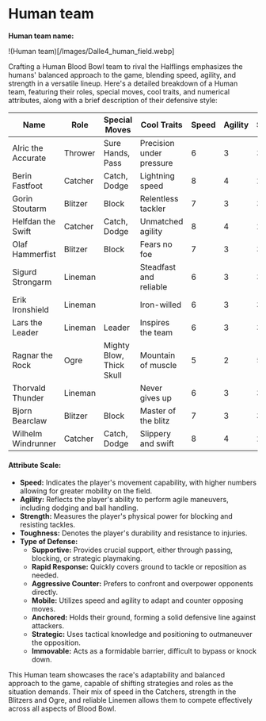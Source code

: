 # Human team

**Human team name:**

!(Human team)\[/Images/Dalle4\_human\_field.webp]

Crafting a Human Blood Bowl team to rival the Halflings emphasizes the humans' balanced approach to the game, blending speed, agility, and strength in a versatile lineup. Here's a detailed breakdown of a Human team, featuring their roles, special moves, cool traits, and numerical attributes, along with a brief description of their defensive style:

<table><thead><tr><th width="146">Name</th><th>Role</th><th>Special Moves</th><th width="114">Cool Traits</th><th>Speed</th><th>Agility</th><th>Strength</th><th>Toughness</th><th>Type of Defense</th></tr></thead><tbody><tr><td>Alric the Accurate</td><td>Thrower</td><td>Sure Hands, Pass</td><td>Precision under pressure</td><td>6</td><td>3</td><td>3</td><td>8</td><td>Supportive</td></tr><tr><td>Berin Fastfoot</td><td>Catcher</td><td>Catch, Dodge</td><td>Lightning speed</td><td>8</td><td>4</td><td>2</td><td>7</td><td>Rapid Response</td></tr><tr><td>Gorin Stoutarm</td><td>Blitzer</td><td>Block</td><td>Relentless tackler</td><td>7</td><td>3</td><td>3</td><td>8</td><td>Aggressive Counter</td></tr><tr><td>Helfdan the Swift</td><td>Catcher</td><td>Catch, Dodge</td><td>Unmatched agility</td><td>8</td><td>4</td><td>2</td><td>7</td><td>Mobile</td></tr><tr><td>Olaf Hammerfist</td><td>Blitzer</td><td>Block</td><td>Fears no foe</td><td>7</td><td>3</td><td>3</td><td>8</td><td>Aggressive Counter</td></tr><tr><td>Sigurd Strongarm</td><td>Lineman</td><td></td><td>Steadfast and reliable</td><td>6</td><td>3</td><td>3</td><td>8</td><td>Anchored</td></tr><tr><td>Erik Ironshield</td><td>Lineman</td><td></td><td>Iron-willed</td><td>6</td><td>3</td><td>3</td><td>8</td><td>Anchored</td></tr><tr><td>Lars the Leader</td><td>Lineman</td><td>Leader</td><td>Inspires the team</td><td>6</td><td>3</td><td>3</td><td>8</td><td>Strategic</td></tr><tr><td>Ragnar the Rock</td><td>Ogre</td><td>Mighty Blow, Thick Skull</td><td>Mountain of muscle</td><td>5</td><td>2</td><td>5</td><td>9</td><td>Immovable</td></tr><tr><td>Thorvald Thunder</td><td>Lineman</td><td></td><td>Never gives up</td><td>6</td><td>3</td><td>3</td><td>8</td><td>Anchored</td></tr><tr><td>Bjorn Bearclaw</td><td>Blitzer</td><td>Block</td><td>Master of the blitz</td><td>7</td><td>3</td><td>3</td><td>8</td><td>Aggressive Counter</td></tr><tr><td>Wilhelm Windrunner</td><td>Catcher</td><td>Catch, Dodge</td><td>Slippery and swift</td><td>8</td><td>4</td><td>2</td><td>7</td><td>Evasive</td></tr></tbody></table>

#### Attribute Scale:

* **Speed:** Indicates the player's movement capability, with higher numbers allowing for greater mobility on the field.
* **Agility:** Reflects the player's ability to perform agile maneuvers, including dodging and ball handling.
* **Strength:** Measures the player's physical power for blocking and resisting tackles.
* **Toughness:** Denotes the player's durability and resistance to injuries.
* **Type of Defense:**
  * **Supportive:** Provides crucial support, either through passing, blocking, or strategic playmaking.
  * **Rapid Response:** Quickly covers ground to tackle or reposition as needed.
  * **Aggressive Counter:** Prefers to confront and overpower opponents directly.
  * **Mobile:** Utilizes speed and agility to adapt and counter opposing moves.
  * **Anchored:** Holds their ground, forming a solid defensive line against attackers.
  * **Strategic:** Uses tactical knowledge and positioning to outmaneuver the opposition.
  * **Immovable:** Acts as a formidable barrier, difficult to bypass or knock down.

This Human team showcases the race's adaptability and balanced approach to the game, capable of shifting strategies and roles as the situation demands. Their mix of speed in the Catchers, strength in the Blitzers and Ogre, and reliable Linemen allows them to compete effectively across all aspects of Blood Bowl.
